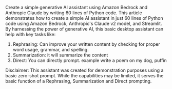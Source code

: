 Create a simple generative AI assistant using Amazon Bedrock and Anthropic Claude by writing 60 lines of Python code.
This article demonstrates how to create a simple AI assistant in just 60 lines of Python code using Amazon Bedrock, Anthropic's Claude v2 model, and Streamlit. By harnessing the power of generative AI, this basic desktop assistant can help with key tasks like:

1.	Rephrasing: Can improve your written content by checking for proper word usage, grammar, and spelling.
2.	Summarization: it will summarize the content 
3.	Direct:  You can directly prompt. example write a poem on my dog, puffin

Disclaimer: This assistant was created for demonstration purposes using a basic zero-shot prompt. While the capabilities may be limited, it serves the basic function of a Rephrasing, Summarization and Direct prompting. 

